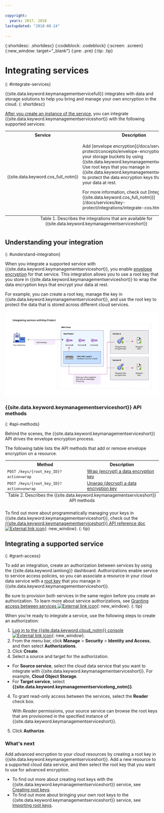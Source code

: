 ```yaml
---

copyright:
  years: 2017, 2018
lastupdated: "2018-08-24"

---
```


{:shortdesc: .shortdesc}
{:codeblock: .codeblock}
{:screen: .screen}
{:new_window: target="_blank"}
{:pre: .pre}
{:tip: .tip}

# Integrating services
{: #integrate-services}

{{site.data.keyword.keymanagementservicefull}} integrates with data and storage solutions to help you bring and manage your own encryption in the cloud.
{: shortdesc}

[After you create an instance of the service](/docs/services/key-protect/provision.html), you can integrate {{site.data.keyword.keymanagementserviceshort}} with the following supported services:

<table>
    <tr>
        <th>Service</th>
        <th>Description</th>
    </tr>
    <tr>
        <td>
          <p>{{site.data.keyword.cos_full_notm}}</p>
        </td>
        <td>
          <p>Add [envelope encryption](/docs/services/key-protect/concepts/envelope-encryption.html) to your storage buckets by using {{site.data.keyword.keymanagementserviceshort}}. Use root keys that you manage in {{site.data.keyword.keymanagementserviceshort}} to protect the data encryption keys that encrypt your data at rest.</p>
          <p>For more information, check out [Integrating with {{site.data.keyword.cos_full_notm}}](/docs/services/key-protect/integrations/integrate-cos.html).</p>
        </td>
    </tr>
   <caption style="caption-side:bottom;">Table 1. Describes the integrations that are available for {{site.data.keyword.keymanagementserviceshort}}</caption>
</table>

## Understanding your integration 
{: #understand-integration}

When you integrate a supported service with {{site.data.keyword.keymanagementserviceshort}}, you enable [envelope encryption](/docs/services/key-protect/concepts/envelope-encryption.html) for that service. This integration allows you to use a root key that you store in {{site.data.keyword.keymanagementserviceshort}} to wrap the data encryption keys that encrypt your data at rest. 

For example, you can create a root key, manage the key in {{site.data.keyword.keymanagementserviceshort}}, and use the root key to protect the data that is stored across different cloud services.

![The diagram shows a contexual view of your {{site.data.keyword.keymanagementserviceshort}} integration.](../images/kp-integrations_min.svg)

### {{site.data.keyword.keymanagementserviceshort}} API methods
{: #api-methods}

Behind the scenes, the {{site.data.keyword.keymanagementserviceshort}} API drives the envelope encryption process.  

The following table lists the API methods that add or remove envelope encryption on a resource.

<table>
  <tr>
    <th>Method</th>
    <th>Description</th>
  </tr>
  <tr>
    <td><code>POST /keys/{root_key_ID}?action=wrap</code></td>
    <td><a href="/docs/services/key-protect/wrap-keys.html">Wrap (encrypt) a data encryption key</a></td>
  </tr>
  <tr>
    <td><code>POST /keys/{root_key_ID}?action=unwrap</code></td>
    <td><a href="/docs/services/key-protect/unwrap-keys.html">Unwrap (decrypt) a data encryption key</a></td>
  </tr>
  <caption style="caption-side:bottom;">Table 2. Describes the {{site.data.keyword.keymanagementserviceshort}} API methods</caption>
</table>

To find out more about programmatically managing your keys in {{site.data.keyword.keymanagementserviceshort}}, check out the [{{site.data.keyword.keymanagementserviceshort}} API reference doc ![External link icon](../../../icons/launch-glyph.svg "External link icon")](https://console.bluemix.net/apidocs/kms){: new_window}.
{: tip}

## Integrating a supported service
{: #grant-access}

To add an integration, create an authorization between services by using the {{site.data.keyword.iamlong}} dashboard. Authorizations enable service to service access policies, so you can associate a resource in your cloud data service with a [root key](/docs/services/key-protect/concepts/envelope-encryption.html#key-types) that you manage in {{site.data.keyword.keymanagementserviceshort}}.

Be sure to provision both services in the same region before you create an authorization. To learn more about service authorizations, see [Granting access between services ![External link icon](../../../icons/launch-glyph.svg "External link icon")](/docs/iam/authorizations.html){: new_window}.
{: tip}

When you're ready to integrate a service, use the following steps to create an authorization:

1. [Log in to the {{site.data.keyword.cloud_notm}} console ![External link icon](../../../icons/launch-glyph.svg "External link icon")](https://console.bluemix.net/){: new_window}.
2. From the menu bar, click **Manage** &gt; **Security** &gt; **Identity and Access**, and then select **Authorizations**. 
3. Click **Create**.
4. Select a source and target for the authorization.
 
  - For **Source service**, select the cloud data service that you want to integrate with {{site.data.keyword.keymanagementserviceshort}}. For example, **Cloud Object Storage**.
  - For **Target service**, select **{{site.data.keyword.keymanagementservicelong_notm}}**. 
4. To grant read-only access between the services, select the **Reader** check box.

    With _Reader_ permissions, your source service can browse the root keys that are provisioned in the specified instance of {{site.data.keyword.keymanagementserviceshort}}.
5. Click **Authorize**.

### What's next

Add advanced encryption to your cloud resources by creating a root key in {{site.data.keyword.keymanagementserviceshort}}. Add a new resource to a supported cloud data service, and then select the root key that you want to use for advanced encryption.

- To find out more about creating root keys with the {{site.data.keyword.keymanagementserviceshort}} service, see [Creating root keys](/docs/services/key-protect/create-root-keys.html).
- To find out more about bringing your own root keys to the {{site.data.keyword.keymanagementserviceshort}} service, see [Importing root keys](/docs/services/key-protect/import-root-keys.html).



